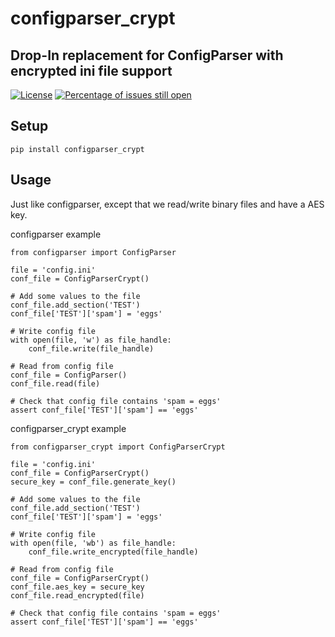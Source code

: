 # configparser_crypt
## Drop-In replacement for ConfigParser with encrypted ini file support

[![License](https://img.shields.io/badge/License-BSD%203--Clause-blue.svg)](https://opensource.org/licenses/BSD-3-Clause)
[![Percentage of issues still open](http://isitmaintained.com/badge/open/netinvent/ofunctions.svg)](http://isitmaintained.com/project/netinvent/configparser_crypt "Percentage of issues still open")

## Setup

```
pip install configparser_crypt

```

## Usage

Just like configparser, except that we read/write binary files and have a AES key.

configparser example
```
from configparser import ConfigParser

file = 'config.ini'
conf_file = ConfigParserCrypt()

# Add some values to the file
conf_file.add_section('TEST')
conf_file['TEST']['spam'] = 'eggs'

# Write config file
with open(file, 'w') as file_handle:
    conf_file.write(file_handle)

# Read from config file
conf_file = ConfigParser()
conf_file.read(file)

# Check that config file contains 'spam = eggs'
assert conf_file['TEST']['spam'] == 'eggs'
```

configparser_crypt example
```
from configparser_crypt import ConfigParserCrypt

file = 'config.ini'
conf_file = ConfigParserCrypt()
secure_key = conf_file.generate_key()

# Add some values to the file
conf_file.add_section('TEST')
conf_file['TEST']['spam'] = 'eggs'

# Write config file
with open(file, 'wb') as file_handle:
    conf_file.write_encrypted(file_handle)

# Read from config file
conf_file = ConfigParserCrypt()
conf_file.aes_key = secure_key
conf_file.read_encrypted(file)

# Check that config file contains 'spam = eggs'
assert conf_file['TEST']['spam'] == 'eggs'
```
